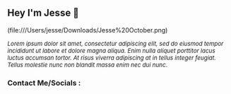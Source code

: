 ## __Hey I'm Jesse 👋__ 

(file:///Users/jesse/Downloads/Jesse%20October.png)

<font size="2">*Lorem ipsum dolor sit amet, consectetur adipiscing elit, sed do eiusmod tempor incididunt ut labore et dolore magna aliqua. Enim nulla aliquet porttitor lacus luctus accumsan tortor. At risus viverra adipiscing at in tellus integer feugiat. Tellus molestie nunc non blandit massa enim nec dui nunc*.</font> 


### __Contact Me/Socials__ : 